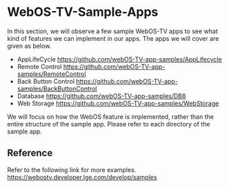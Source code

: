 # WebOS-TV-Sample-Apps
In this section, we will observe a few sample WebOS-TV apps to see what kind of features we can implement in our apps. The apps we will cover are given as below.
* AppLifeCycle https://github.com/webOS-TV-app-samples/AppLifecycle
* Remote Control https://github.com/webOS-TV-app-samples/RemoteControl
* Back Button Control https://github.com/webOS-TV-app-samples/BackButtonControl
* Database https://github.com/webOS-TV-app-samples/DB8
* Web Storage https://github.com/webOS-TV-app-samples/WebStorage

We will focus on how the WebOS feature is implemented, rather than the entire structure of the sample app.
Please refer to each directory of the sample app.

## Reference
Refer to the following link for more examples.
https://webostv.developer.lge.com/develop/samples

